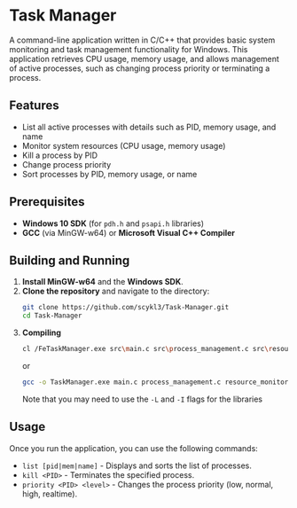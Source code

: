 # Task Manager

A command-line application written in C/C++ that provides basic system monitoring and task management functionality for Windows. This application retrieves CPU usage, memory usage, and allows management of active processes, such as changing process priority or terminating a process.

## Features

- List all active processes with details such as PID, memory usage, and name
- Monitor system resources (CPU usage, memory usage)
- Kill a process by PID
- Change process priority
- Sort processes by PID, memory usage, or name

## Prerequisites

- **Windows 10 SDK** (for `pdh.h` and `psapi.h` libraries)
- **GCC** (via MinGW-w64) or **Microsoft Visual C++ Compiler**

## Building and Running
1. **Install MinGW-w64** and the **Windows SDK**.
2. **Clone the repository** and navigate to the directory:
   ```bash
   git clone https://github.com/scykl3/Task-Manager.git
   cd Task-Manager
   ```
3. **Compiling**
   ```bash
   cl /FeTaskManager.exe src\main.c src\process_management.c src\resource_monitoring.c src\user_interface.c /link pdh.lib psapi.lib
   ```
   or
   ```bash
   gcc -o TaskManager.exe main.c process_management.c resource_monitoring.c user_interface.c -lpdh -lpsapi
   ```
   Note that you may need to use the `-L` and `-I` flags for the libraries

## Usage
Once you run the application, you can use the following commands:
- `list [pid|mem|name]` - Displays and sorts the list of processes.  
- `kill <PID>` - Terminates the specified process.   
- `priority <PID> <level>` - Changes the process priority (low, normal, high, realtime).
